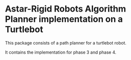 # Astar-Rigid Robots Algorithm Planner implementation on a Turtlebot

This package consists of a path planner for a turtlebot robot.

It contains the implementation for phase 3 and phase 4.
